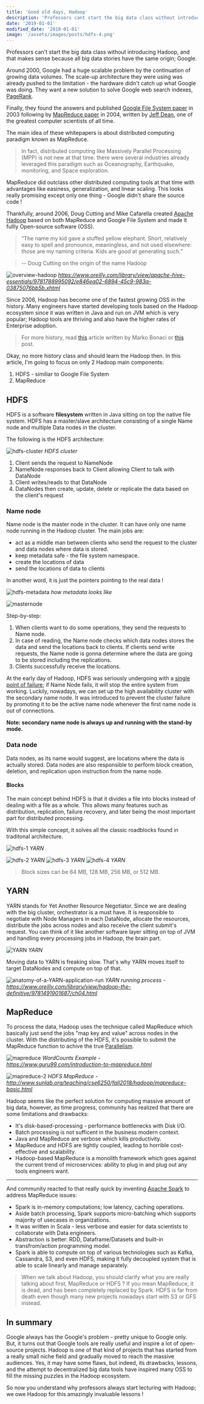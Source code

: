 ```yaml
---
title: 'Good old days, Hadoop'
description: 'Professors cant start the big data class without introducing Hadoop, and that makes sense because all big data stories have the same origin; Google'
date: '2019-01-01'
modified_date: '2019-01-01'
image: '/assets/images/posts/hdfs-4.png'
---
```


Professors can't start the big data class without introducing Hadoop, and that makes sense because all big data stories have the same origin; Google.  

Around 2000, Google had a huge scalable problem by the continuation of growing data volumes. The scale-up architecture they were using was already pushed to the limitation - the hardware didn't catch up what Google was doing. They want a new solution to solve Google web search indexes, [PageRank](https://en.wikipedia.org/wiki/PageRank). 

Finally, they found the answers and published [Google File System paper](https://static.googleusercontent.com/media/research.google.com/en//archive/gfs-sosp2003.pdf) in 2003 following by [MapReduce paper](https://research.google.com/archive/mapreduce-osdi04.pdf) in 2004, written by [Jeff Dean](https://ai.google/research/people/jeff), one of the greatest computer scientists of all time.

The main idea of these whitepapers is about distributed computing paradigm known as MapReduce. 

>In fact, distributed computing like Massively Parallel Processing (MPP) is not new at that time. there were several industries already leveraged this paradigm such as Oceanography, Earthquake, monitoring, and Space exploration. 

MapReduce did outclass other distributed computing tools at that time with advantages like easiness, generalization, and linear scaling. This looks really promising except only one thing - Google didn't share the source code !

Thankfully, around 2006, Doug Cutting and Mike Cafarella created [Apache Hadoop](https://hadoop.apache.org) based on both MapReduce and Google File System and made it fullly Open-source software (OSS).

> “The name my kid gave a stuffed yellow elephant. Short, relatively easy to spell and pronounce, meaningless, and not used elsewhere: those are my naming criteria. Kids are good at generating such.”

> -- Doug Cutting on the origin of the name Hadoop

![overview-hadoop](@@baseUrl@@/assets/images/posts/overview-hadoop.png)
*https://www.oreilly.com/library/view/apache-hive-essentials/9781788995092/e846ea02-6894-45c9-983a-03875076bb5b.xhtml*


Since 2006, Hadoop has become one of the fastest growing OSS in the history. Many engineers have started developing tools based on the Hadoop ecosystem since it was written in Java and run on JVM which is very popular; Hadoop tools are thriving and also have the higher rates of Enterprise adoption.

> For more history, read [this](https://medium.com/@markobonaci/the-history-of-hadoop-68984a11704) article written by Marko Bonaci or [this](http://www.balasubramanyamlanka.com/history-of-hadoop/) post.

Okay, no more history class and should learn the Hadoop then. In this article, I'm going to focus on only 2 Hadoop main components: 

1. HDFS - similiar to Google File System 
2. MapReduce

## HDFS
HDFS is a software **filesystem** written in Java sitting on top the native file system. HDFS has a master/slave architecture consisting of a single Name node and multiple Data nodes in the cluster.

The following is the HDFS architecture:

![hdfs-cluster](@@baseUrl@@/assets/images/posts/hdfs-cluster.png)
*HDFS cluster*

1. Client sends the request to NameNode
2. NameNode responses back to Client allowing Client to talk with DataNode
3. Client writes/reads to that DataNode
4. DataNodes then create, update, delete or replicate the data based on the client's request


### Name node
Name node is the master node in the cluster. It can have only one name node running in the Hadoop cluster. The main jobs are:

* act as a middle man between clients who send the request to the cluster and data nodes where data is stored.
* keep metadata safe - the file system namespace.
* create the locations of data 
* send the locations of data to clients 

In another word, it is just the pointers pointing to the real data !

![hdfs-metadata](@@baseUrl@@/assets/images/posts/hdfs-metadata.png)
*how metadata looks like*


![masternode](@@baseUrl@@/assets/images/posts/masternode.png)


Step-by-step:

1. When clients want to do some operations, they send the requests to Name node. 
2. In case of reading, the Name node checks which data nodes stores the data and send the locations back to clients. If clients send write requests, the Name node is gonna determine where the data are going to be stored including the replications.
3. Clients successfully receive the locations.


At the early day of Hadoop, HDFS was seriously undergoing with a [single point of failure](https://en.wikipedia.org/wiki/Single_point_of_failure); if Name Node fails, it will stop the entire system from working. Luckily, nowadays, we can set up the high availability cluster with the secondary name node. It was introduced to prevent the cluster failure by promoting it to be the active name node whenever the first name node is out of connections. 

**Note: secondary name node is always up and running with the stand-by mode.**

### Data node 
Data nodes, as its name would suggest, are locations where the data is actually stored. Data nodes are also responsible to perform block creation, deletion, and replication upon instruction from the name node.

#### Blocks
The main concept behind HDFS is that it divides a file into blocks instead of dealing with a file as a whole. This allows many features such as
distribution, replication, failure recovery, and later being the most  important part for distributed processing.

With this simple concept, it solves all the classic roadblocks found in traditonal architecture.


![hdfs-1](@@baseUrl@@/assets/images/posts/hdfs-1.png)
*YARN*

![hdfs-2](@@baseUrl@@/assets/images/posts/hdfs-2.png)
*YARN*
![hdfs-3](@@baseUrl@@/assets/images/posts/hdfs-3.png)
*YARN*
![hdfs-4](@@baseUrl@@/assets/images/posts/hdfs-4.png)
*YARN*



> Block sizes can be 64 MB, 128 MB, 256 MB, or 512 MB.

## YARN
YARN stands for Yet Another Resource Negotiator. Since we are dealing with the big cluster, orchestrator is a must have. It is responsible to negotiate with Node Managers in each DataNode, allocate the resources, distribute the jobs across nodes and also receive the client submit's request. You can think of it like another software layer sitting on top of JVM and handling every processing jobs in Hadoop, the brain part. 

![YARN](@@baseUrl@@/assets/images/posts/YARN.png)
*YARN*


Moving data to YARN is freaking slow. That's why YARN moves itself to target DataNodes and compute on top of that.

![anatomy-of-a-YARN-application-run](@@baseUrl@@/assets/images/posts/anatomy-of-a-YARN-application-run.png)
*YARN running process - https://www.oreilly.com/library/view/hadoop-the-definitive/9781491901687/ch04.html*


## MapReduce
To process the data, Hadoop uses the technique called MapReduce which basically just send the jobs "map key and value" across nodes in the cluster. With the distributing of the HDFS, it's possible to submit the MapReduce function to achive the true [Parallelism](https://en.wikipedia.org/wiki/Parallel_computing).


![mapreduce](@@baseUrl@@/assets/images/posts/mapreduce.png)
*WordCounts Example - https://www.guru99.com/introduction-to-mapreduce.html*

![mapreduce-2](@@baseUrl@@/assets/images/posts/mapreduce-2.jpg)
*HDFS MapReduce - http://www.sunlab.org/teaching/cse6250/fall2018/hadoop/mapreduce-basic.html*


Hadoop seems like the perfect solution for computing massive amount of big data, however, as time progress, community has realized that there are some limitations and drawbacks:


* It's disk-based-processing - performance bottlenecks with Disk I/O.
* Batch processing is not sufficent in the business modern context.
* Java and MapReduce are verbose which kills  productivity.
* MapReduce and HDFS are tightly coupled, leading to horrible cost-effective and scalability.
* Hadoop-based MapReduce is a monolith framework which goes against the current trend of microservices: ability to plug in and plug out any tools engineers want.

______________________________________________________________________________

And community reacted to that really quick by inventing [Apache Spark](https://spark.apache.org/) to address MapReduce issues:

* Spark is in-memory computations; low latency, caching operations.
* Aside batch processing, Spark supports micro-batching which supports majority of usecases in organizations.
* It was written in Scala - less verbose and easier for data scientists to collaborate with Data engineers.
* Abstraction is better: RDD, Dataframe/Datasets and built-in transfrom/action programming model.
* Spark is able to compute on top of various technologies such as Kafka, Cassandra, S3, and even HDFS, making it fully decoupled system that is able to scale linearly and manage separately.

> When we talk about Hadoop, you should clarify what you are really talking about first, MapReduce or HDFS ? If you mean MapReduce, it is dead, and has been completely replaced by Spark. HDFS is far from death even though many new projects nowadays start with S3 or GFS instead. 

## In summary

Google always has the Google's problem - pretty unique to Google only. But, it turns out that Google tools are really useful and inspire a lot of open-source projects. Hadoop is one of that kind of projects that has started from a really small niche field and gradually moved to reach the massive audiences. Yes, it may have some flaws, but indeed, its drawbacks, lessons, and the attempt to decentralized big data tools have inspired many OSS to fill the missing puzzles in the Hadoop ecosystem. 

So now you understand why professors always start lecturing with Hadoop; we owe Hadoop for this amazingly invaluable lessons !
